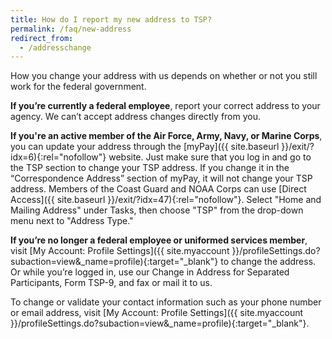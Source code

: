```yaml
---
title: How do I report my new address to TSP?
permalink: /faq/new-address
redirect_from:
  - /addresschange
---
```


How you change your address with us depends on whether or not you still work for the federal government.

**If you’re currently a federal employee**, report your correct address to your agency. We can’t accept address changes directly from you.

**If you're an active member of the Air Force, Army, Navy, or Marine Corps**, you can update your address through the [myPay]({{ site.baseurl }}/exit/?idx=6){:rel="nofollow"} website. Just make sure that you log in and go to the TSP section to change your TSP address. If you change it in the “Correspondence Address” section of myPay, it will not change your TSP address. Members of the Coast Guard and NOAA Corps can use [Direct Access]({{ site.baseurl }}/exit/?idx=47){:rel="nofollow"}. Select "Home and Mailing Address" under Tasks, then choose "TSP" from the drop-down menu next to "Address Type."

**If you’re no longer a federal employee or uniformed services member**, visit [My Account: Profile Settings]({{ site.myaccount }}/profileSettings.do?subaction=view&amp;_name=profile){:target="\_blank"} to change the address. Or while you’re logged in, use our Change in Address for Separated Participants, Form TSP-9, and fax or mail it to us.

To change or validate your contact information such as your phone number or email address, visit [My Account: Profile Settings]({{ site.myaccount }}/profileSettings.do?subaction=view&amp;_name=profile){:target="\_blank"}.
